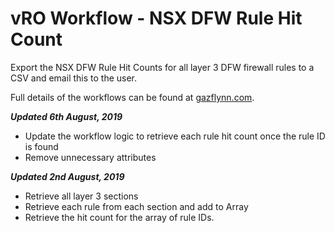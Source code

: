 # vRO Workflow - NSX DFW Rule Hit Count

Export the NSX DFW Rule Hit Counts for all layer 3 DFW firewall rules to a CSV and email this to the user.

Full details of the workflows can be found at [gazflynn.com](https://gazflynn.com/technology/vmware/extracting-nsx-dfw-rule-hit-counts/).

***Updated 6th August, 2019***
- Update the workflow logic to retrieve each rule hit count once the rule ID is found
- Remove unnecessary attributes

***Updated 2nd August, 2019***
- Retrieve all layer 3 sections
- Retrieve each rule from each section and add to Array
- Retrieve the hit count for the array of rule IDs.

